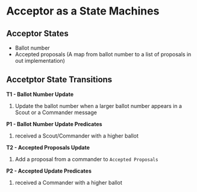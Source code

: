 # Acceptor as a State Machines
## Acceptor States
- Ballot number
- Accepted proposals (A map from ballot number to a list of proposals in out implementation)

## Accetptor State Transitions
**T1 - Ballot Number Update**
1. Update the ballot number when a larger ballot number appears in a Scout or a Commander message

**P1 - Ballot Number Update Predicates**
1. received a Scout/Commander with a higher ballot

**T2 - Accepted Proposals Update**
1. Add a proposal from a commander to ```Accepted Proposals```

**P2 - Accepted Update Predicates**
1. received a Commander with a higher ballot